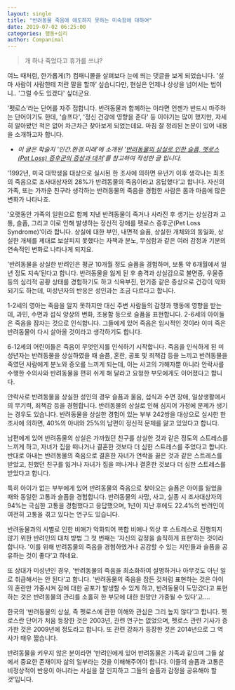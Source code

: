 ```yaml
---
layout: single
title: "반려동물 죽음에 애도하지 못하는 미숙함에 대하여"
date: 2019-07-02 06:25:00
categories: 행동+심리
author: Companimal
---
```


> 개 하나 죽었다고 휴가를 쓰냐?

여느 때처럼, 한가롭게(?) 컴패니몰을 살펴보다 눈에 띄는 댓글을 보게 되었습니다. '설마 사람이 사람한테 저란 말을 할까’ 싶습니다만, 현실은 언제나 상상을 넘어서는 법이니.. '그럴 수도 있겠다' 싶더군요.

'펫로스’라는 단어를 자주 접합니다. 반려동물과 함께하는 이라면 언젠가 반드시 마주하는 단어이기도 한데, '슬프다', '정신 건강에 영향을 준다' 등 이야기는 많이 했지만, 자세히 알아봤던 적은 없어 차근차근 찾아보게 되었는데요. 마침 잘 정리된 논문이 있어 내용을 소개하고자 합니다.

- _이 글은 학술지 '인간.환경.미래’에 소개된 '[반려동물의 상실로 인한 슬픔, 펫로스(Pet Loss) 증후군의 증상과 대처](https://www.kci.go.kr/kciportal/ci/sereArticleSearch/ciSereArtiView.kci?sereArticleSearchBean.artiId=ART002045947)’를 참고하여 작성한 글 입니다._

'1992년, 미국 대학생을 대상으로 실시된 한 조사에 의하면 유년기 이후 생각나는 최초의 죽음으로 조사대상자의 28%가 반려동물의 죽음이라고 응답했다’고 합니다. 자신의 가족, 또는 가까운 친구라 생각하는 반려동물의 죽음을 경험한 사람은 몸과 마음에 많은 변화가 나타나죠.

'오랫동안 가족의 일원으로 함께 지낸 반려동물이 죽거나 사라진 후 생기는 상실감과 고통, 슬픔, 그리고 이로 인해 발생하는 정신적 장애를 펫로스 증후군(Pet Loss Syndrome)'이라 합니다. 상실에 대한 부인, 내면적 슬픔, 상실한 개체와의 동일화, 상실한 개체를 제대로 보살피지 못했다는 자책과 분노, 무심함과 같은 여러 감정과 기분의 연속적인 변화로 나타나게 되지요.

'반려동물을 상실한 반려인은 평균 10개월 정도 슬픔을 경험하며, 보통 약 6개월에서 일 년 정도 지속’된다고 합니다. 반려동물을 잃게 된 후 충격과 상실감으로 불면증, 우울증 등의 심리적 공황 상태를 경험하기도 하고 식욕부진, 현기증 같은 증상으로 건강이 악화되기도 하는데, 미성년자의 반응은 성인과는 조금 다르다고 합니다.

1-2세의 영아는 죽음을 알지 못하지만 대신 주변 사람들의 감정과 행동에 영향을 받는데, 과민, 수면과 섭식 양상의 변화, 조용함 등으로 슬픔을 표현합니다. 2-6세의 아이들은 죽음을 잠자는 것으로 인식합니다. 그들에게 있어 죽음은 임시적인 것이라 이미 죽은 반려동물이 다시 살아올 것이라고 생각하기도 합니다.

6-12세의 어린이들은 죽음이 무엇인지를 인식하기 시작합니다. 죽음을 인식하게 된 미성년자는 반려동물을 상실하였을 때 슬픔, 혼란, 공포 및 죄책감 등을 느끼고 반려동물을 죽였던 사람에게 분노와 증오를 느끼게 되는데, 이는 사고의 가해자뿐 아니라 안락사를 수행한 수의사와 반려동물을 편히 쉬게 해 달라고 요청한 부모에게도 이어졌다고 합니다.

안락사로 반려동물을 상실한 성인의 경우 슬픔과 울음, 섭식과 수면 장애, 일상생활에서의 무기력, 죄책감 등을 경험합니다. 반려동물의 상실로 인해 심지어 가정에 문제가 생기는 경우도 있습니다. 반려동물을 상실한 경험이 있는 부부 242쌍을 대상으로 실시한 한 조사에 의하면, 40%의 아내와 25%의 남편이 정신적 문제를 앓고 있었다고 합니다.

남편에게 있어 반려동물의 상실은 가까웠던 친구를 상실한 것과 같은 정도의 스트레스를 느끼게 하고, 자녀가 집을 떠나거나 결혼한 것보다 더 심한 스트레스를 주었다고 합니다. 반대로 아내는 반려동물의 죽음으로 결혼한 자녀가 연락을 끓은 것과 같은 스트레스를 받았고, 친했던 친구를 잃거나 자녀가 집을 떠나거나 결혼한 것보다 더 심한 스트레스를 받았다고 합니다.

특히 아이가 없는 부부에게 있어 반려동물의 죽음으로 찾아오는 슬픔은 아이를 잃었을 때와 동일한 고통과 슬픔을 경험합니다. 반려동물의 사망, 사고, 실종 시 조사대상자의 94%는 극심한 고통을 경험했다고 응답했으며, 1년이 지난 후에도 22.4%의 반려인이 여전히 고통을 겪고 있다는 연구도 있습니다.

반려동물과의 사별로 인한 비애가 악화되어 복합 비애나 외상 후 스트레스로 진행되지 않기 위한 반려인의 대처 방법 그 첫 번째는 '자신의 감정을 솔직하게 표현’하는 것이라 합니다. '이를 위해 반려동물의 죽음을 경험하였거나 공감할 수 있는 지인들과 슬픔을 공유하는 것이 좋다’고 하네요.

또 상대가 미성년인 경우, '반려동물의 죽음을 최소화하여 설명하거나 아무것도 아닌 일로 취급해서는 안 된다’고 합니다. '반려동물의 죽음을 잠든 것처럼 표현하는 것은 아이의 혼란만 가중시켜 잠에 대한 공포가 발생할 수 있게 하고, 반려동물이 도망갔다고 표현하는 것은 반려동물의 관리를 소홀히 한 부모에 대한 원망만 가중될 수 있다’고….

한국의 '반려동물의 상실, 즉 펫로스에 관한 이해와 관심은 그리 높지 않다’고 합니다. 펫로스란 단어가 처음 등장한 것은 2003년, 관련 연구는 없었으며, 펫로스 관련 기사가 증가한 것은 2009년에 정도라고 합니다. 또 관련 강좌가 등장한 것은 2014년으로 그 역사가 매우 짧습니다.

반려동물을 키우지 않은 분이라면 '반려인에게 있어 반려동물은 가족과 같으며 그들 삶에서 중요한 존재이자 삶의 일부라는 것을 이해해주어야 합니다. 이들의 슬픔과 고통은 비정상적이 반응이 아니라는 사실을 잘 인지하고 그들의 슬픔과 감정을 공유해야 할 것’입니다.
